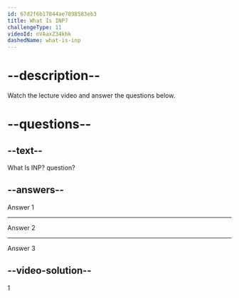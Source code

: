 ```yaml
---
id: 67d2f6b17844ae7898583eb3
title: What Is INP?
challengeType: 11
videoId: nVAaxZ34khk
dashedName: what-is-inp
---
```


# --description--

Watch the lecture video and answer the questions below.

# --questions--

## --text--

What Is INP? question?

## --answers--

Answer 1

---

Answer 2

---

Answer 3

## --video-solution--

1
